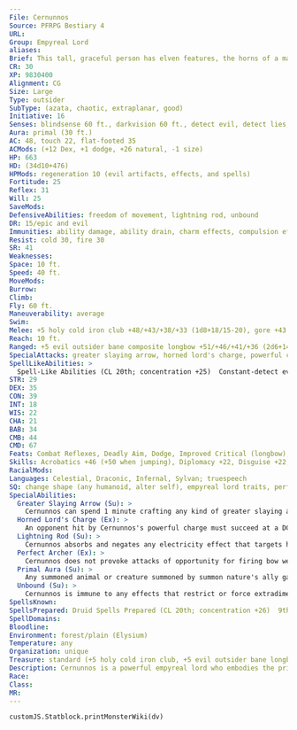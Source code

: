 ```yaml
---
File: Cernunnos
Source: PFRPG Bestiary 4
URL: 
Group: Empyreal Lord
aliases: 
Brief: This tall, graceful person has elven features, the horns of a majestic stag and a piercing, ageless stare.
CR: 30
XP: 9830400
Alignment: CG
Size: Large
Type: outsider
SubType: (azata, chaotic, extraplanar, good)
Initiative: 16
Senses: blindsense 60 ft., darkvision 60 ft., detect evil, detect lies, detect poison, low-light vision, true seeing; Perception +43
Aura: primal (30 ft.)
AC: 48, touch 22, flat-footed 35
ACMods: (+12 Dex, +1 dodge, +26 natural, -1 size)
HP: 663
HD: (34d10+476)
HPMods: regeneration 10 (evil artifacts, effects, and spells)
Fortitude: 25
Reflex: 31
Will: 25
SaveMods: 
DefensiveAbilities: freedom of movement, lightning rod, unbound
DR: 15/epic and evil
Immunities: ability damage, ability drain, charm effects, compulsion effects, death effects, electricity, energy drain, petrification
Resist: cold 30, fire 30
SR: 41
Weaknesses: 
Space: 10 ft.
Speed: 40 ft.
MoveMods: 
Burrow: 
Climb: 
Fly: 60 ft.
Maneuverability: average
Swim: 
Melee: +5 holy cold iron club +48/+43/+38/+33 (1d8+18/15-20), gore +43 (2d8+18)
Reach: 10 ft.
Ranged: +5 evil outsider bane composite longbow +51/+46/+41/+36 (2d6+14/19-20/x4)
SpecialAttacks: greater slaying arrow, horned lord's charge, powerful charge (gore, 4d8+13 and horned lord's charge), wild shape (as 20th level druid)
SpellLikeAbilities: >
  Spell-Like Abilities (CL 20th; concentration +25)  Constant-detect evil, detect lies, detect poison, freedom of movement, true seeing  At Will-greater teleport, haste*, true strike*  3/day-break enchantment*, breath of life*, dimensional anchor (DC 19)  1/day-discern location, mage's disjunction* (DC 24), time stop*^[*: can use mythic version in their realm]
STR: 29
DEX: 35
CON: 39
INT: 18
WIS: 22
CHA: 21
BAB: 34
CMB: 44
CMD: 67
Feats: Combat Reflexes, Deadly Aim, Dodge, Improved Critical (longbow), Improved Critical (scimitar), Improved Initiative, Improved Precise Shot, Mobility, Point-Blank Shot, Power Attack, Precise Shot, Quick Draw, Rapid Shot, Shot on the Run, Weapon Focus (club), Weapon Focus (gore), Weapon Focus (longbow)
Skills: Acrobatics +46 (+50 when jumping), Diplomacy +22, Disguise +22, Fly +10, Handle Animal +22, Intimidate +22, Knowledge (geography) +24, Knowledge (nature) +24, Knowledge (planes) +24, Knowledge (religion) +21, Perception +43, Ride +32, Sense Motive +43, Stealth +45, Survival +43, Swim +26
RacialMods: 
Languages: Celestial, Draconic, Infernal, Sylvan; truespeech
SQ: change shape (any humanoid, alter self), empyreal lord traits, perfect archer, seed of life
SpecialAbilities:
  Greater Slaying Arrow (Su): >
    Cernunnos can spend 1 minute crafting any kind of greater slaying arrow (DC 32). He can have only one such arrow at a time, and it only functions for him. The save DC is Charisma-based.
  Horned Lord's Charge (Ex): >
    An opponent hit by Cernunnos's powerful charge must succeed at a DC 39 Fort save or be exhausted, sickened, or stunned (Cernunnos's choice) for 1d4 rounds. The save DC is Constitution-based.
  Lightning Rod (Su): >
    Cernunnos absorbs and negates any electricity effect that targets him or includes him in its area. As an immediate action on his next turn, he can release this energy to grant the shock weapon special ability to all weapons wielded by his allies within 30 feet for 1 round.
  Perfect Archer (Ex): >
    Cernunnos does not provoke attacks of opportunity for firing bow weapons in melee. He threatens squares out to his normal reach when wielding a bow. He automatically creates arrows when firing a bow and treats any bow he wields as if it had a range increment of 500 feet.
  Primal Aura (Su): >
    Any summoned animal or creature summoned by summon nature's ally gains a +4 enhancement bonus to its Strength and Constitution while within Cernunnos's aura. Any such creature summoned within his aura obeys him as if he had summoned it (if given conflicting orders, the creature obeys Cernunnos instead of its summoner).  Spells Cernunnos casts spells as 20th-level druid.
  Unbound (Su): >
    Cernunnos is immune to any effects that restrict or force extradimensional movement upon him, such as banishment or dimensional anchor. He may allow these effects to affect him.
SpellsKnown: 
SpellsPrepared: Druid Spells Prepared (CL 20th; concentration +26)  9th-elemental swarm, foresight, summon nature's ally IX (2)  8th-control plants (DC 24), repel metal or stone, sunburst (DC 24), whirlwind (DC 24)  7th-control weather, creeping doom (DC 23), heal, sunbeam (DC 23)  6th-antilife shell, greater dispel magic (2), move earth, wall of stone (DC 22)  5th-atonement, baleful polymorph (DC 21), deathward, transmute rock to mud, wall of thorns  4th-cure serious wounds (2), freedom of movement, rusting grasp, true formAPG (DC 20)  3rd-call lightning (DC 19), cure moderate wounds, neutralize poison (2), remove disease  2nd-chill metal (DC 18), fog cloud, heat metal (DC 18), lesser restoration, resist energy (2)  1st-calm animals (DC 17, 2), cure light wounds (2), pass without trace (2)  0-create water, mending, purify food and drink, read magic
SpellDomains: 
Bloodline: 
Environment: forest/plain (Elysium)
Temperature: any
Organization: unique
Treasure: standard (+5 holy cold iron club, +5 evil outsider bane longbow, other treasure)
Description: Cernunnos is a powerful empyreal lord who embodies the primeval force of nature as well as its wildness. He surrounds himself with counselors and advisors from all of the celestial races. Although he rarely makes a rash decision, he occasionally lets anger overwhelm his better judgment, even going so far as to swear personal vendettas against specific demon lords or archdevils. A peerless archer and hunter, in such moments of vengeance Cernunnos is tempted to visit Hell or the Abyss to personally exact his revenge. His preference for decisive action against enemies puts Cernunnos at odds with Korada. Though Cernunnos agrees that even the wickedest souls can seek redemption, he worries that lives would be lost in the time it would take to allow a fiend to seek enlightenment. The Horned Lord appears as a tall and muscular humanoid with elven features, tan skin, and a pair of antlers growing from his brow. Cernunnos dresses in simple clothes and leathers, died in natural colors but typically woven or worked with motifs of birds in flight or leaping animals. On Elysium, Cernunnos dwells in an expansive palace constructed of interwoven trees and capped with lush foliage. Known as Briarbough, this sprawling complex of gardens and pools is his seat of power and a place of healing where celestials and good mortals come to have their most grievous wounds tended. Beyond lies hundreds of miles of pristine forest and plains; animals killed here are reborn the next day, fully healed. In times of war, Briarbough serves as a headquarters and hospital for good outsiders. When not in Elysium, Cernunnos works with other celestial races to stem the spread of evil throughout the cosmos. Recognizing that-despite his power-he is still only one person, the Horned Lord uses his abilities to strengthen and bolster those already allied against darkness, training marshals and emissaries to work as his agents in the mortal and fey worlds. He favors druids and rangers-archers in particular-among his devotees. In combat, Cernunnos uses stealth and range to draw enemies to terrain of his choosing. The Empyreal Lord then uses his magic to further shape the battlefield to hamper his foes before closing for melee.   CERNUNNOS'S FAITH Good fey, intelligent plant creatures, and mortal rangers and druids worship Cernunnos. Elven fighters and rogues often view him as a patron of luck and good fortune, but others pray to him for strength against evil. His sacred places are secluded groves, waterfalls, and deep forests. Cernunnos's holy symbol is the head of a stag, ram or similar horned creature with torcs or rings hanging from its horns. His favored weapon is the longbow. He grants access to the Animal, Chaos, Good, and Plant domains, and access to the Azata, Feather, Fur, and Growth subdomains.
Race: 
Class: 
MR: 
---
```

```dataviewjs
customJS.Statblock.printMonsterWiki(dv)
```
